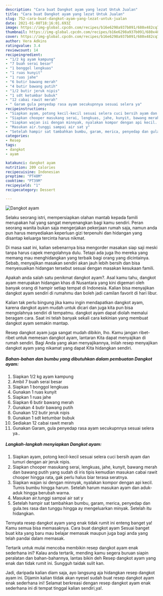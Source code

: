 ```yaml
---
description: "Cara buat Dangkot ayam yang lezat Untuk Jualan"
title: "Cara buat Dangkot ayam yang lezat Untuk Jualan"
slug: 752-cara-buat-dangkot-ayam-yang-lezat-untuk-jualan
date: 2021-01-08T18:16:01.693Z
image: https://img-global.cpcdn.com/recipes/b16e6298a937b091/680x482cq70/dangkot-ayam-foto-resep-utama.jpg
thumbnail: https://img-global.cpcdn.com/recipes/b16e6298a937b091/680x482cq70/dangkot-ayam-foto-resep-utama.jpg
cover: https://img-global.cpcdn.com/recipes/b16e6298a937b091/680x482cq70/dangkot-ayam-foto-resep-utama.jpg
author: Vera Adkins
ratingvalue: 3.4
reviewcount: 14
recipeingredient:
- "1/2 kg ayam kampung"
- "7 buah serai besar"
- "1 bonggol lengkuas"
- "1 ruas kunyit"
- "1 ruas jahe"
- "6 butir bawang merah"
- "4 butir bawang putih"
- "1/2 butir jeruk nipis"
- "1 sdt ketumbar bubuk"
- "12 cabai rawit merah"
- " Garam gula penyedap rasa ayam secukupnnya sesuai selera ya"
recipeinstructions:
- "Siapkan ayam, potong kecil-kecil sesuai selera cuci bersih ayam dan lumuri dengan air jeruk nipis."
- "Siapkan chooper masukang serai, lengkuas, jahe, kunyit, bawang merah dan bawang putih yang sudah di iris tipis kemudian masukan cabai rawit chooper hingga rata, gak perlu halus biar terasa seratnya."
- "Siapkan wajan isi dengan minnyak, nyalakan kompor dengan api kecil. Tumis bumbu hingga harum. Setelah harum masukan ayam dan aduk-aduk hingga berubah warna."
- "Masukan air.tunggi sampai air sat y"
- "Setelah hampir sat tambahkan bumbu, garam, merica, penyedap dan gula.tes rasa dan tunggu hingga ay mengeluarkan minyak. Setelah itu hidangkan."
categories:
- Resep
tags:
- dangkot
- ayam

katakunci: dangkot ayam 
nutrition: 209 calories
recipecuisine: Indonesian
preptime: "PT40M"
cooktime: "PT39M"
recipeyield: "1"
recipecategory: Dessert

---
```



![Dangkot ayam](https://img-global.cpcdn.com/recipes/b16e6298a937b091/680x482cq70/dangkot-ayam-foto-resep-utama.jpg)

Selaku seorang istri, mempersiapkan olahan mantab kepada famili merupakan hal yang sangat menyenangkan bagi kamu sendiri. Peran seorang  wanita bukan saja mengerjakan pekerjaan rumah saja, namun anda pun harus menyediakan keperluan gizi terpenuhi dan hidangan yang disantap keluarga tercinta harus nikmat.

Di masa  saat ini, kalian sebenarnya bisa mengorder masakan siap saji meski tanpa harus capek mengolahnya dulu. Tetapi ada juga lho mereka yang memang mau menghidangkan yang terbaik bagi orang yang dicintainya. Sebab, menyajikan masakan sendiri akan jauh lebih bersih dan bisa menyesuaikan hidangan tersebut sesuai dengan masakan kesukaan famili. 



Apakah anda salah satu penikmat dangkot ayam?. Asal kamu tahu, dangkot ayam merupakan hidangan khas di Nusantara yang kini digemari oleh banyak orang di hampir setiap tempat di Indonesia. Kalian bisa menyajikan dangkot ayam sendiri di rumahmu dan boleh jadi camilan favorit di hari libur.

Kalian tak perlu bingung jika kamu ingin mendapatkan dangkot ayam, karena dangkot ayam mudah untuk dicari dan juga kita pun bisa mengolahnya sendiri di tempatmu. dangkot ayam dapat diolah memalui beragam cara. Saat ini telah banyak sekali cara kekinian yang membuat dangkot ayam semakin mantap.

Resep dangkot ayam juga sangat mudah dibikin, lho. Kamu jangan ribet-ribet untuk memesan dangkot ayam, lantaran Kita dapat menyajikan di rumah sendiri. Bagi Anda yang akan menyajikannya, inilah resep menyajikan dangkot ayam yang nikamat yang dapat Kita hidangkan sendiri.

<!--inarticleads1-->

##### Bahan-bahan dan bumbu yang dibutuhkan dalam pembuatan Dangkot ayam:

1. Siapkan 1/2 kg ayam kampung
1. Ambil 7 buah serai besar
1. Siapkan 1 bonggol lengkuas
1. Gunakan 1 ruas kunyit
1. Siapkan 1 ruas jahe
1. Siapkan 6 butir bawang merah
1. Gunakan 4 butir bawang putih
1. Gunakan 1/2 butir jeruk nipis
1. Gunakan 1 sdt ketumbar bubuk
1. Sediakan 12 cabai rawit merah
1. Gunakan  Garam, gula penyedap rasa ayam secukupnnya sesuai selera ya..




<!--inarticleads2-->

##### Langkah-langkah menyiapkan Dangkot ayam:

1. Siapkan ayam, potong kecil-kecil sesuai selera cuci bersih ayam dan lumuri dengan air jeruk nipis.
1. Siapkan chooper masukang serai, lengkuas, jahe, kunyit, bawang merah dan bawang putih yang sudah di iris tipis kemudian masukan cabai rawit chooper hingga rata, gak perlu halus biar terasa seratnya.
1. Siapkan wajan isi dengan minnyak, nyalakan kompor dengan api kecil. Tumis bumbu hingga harum. Setelah harum masukan ayam dan aduk-aduk hingga berubah warna.
1. Masukan air.tunggi sampai air sat y
1. Setelah hampir sat tambahkan bumbu, garam, merica, penyedap dan gula.tes rasa dan tunggu hingga ay mengeluarkan minyak. Setelah itu hidangkan.




Ternyata resep dangkot ayam yang enak tidak rumit ini enteng banget ya! Kamu semua bisa memasaknya. Cara buat dangkot ayam Sesuai banget buat kita yang baru mau belajar memasak maupun juga bagi anda yang telah pandai dalam memasak.

Tertarik untuk mulai mencoba membikin resep dangkot ayam enak sederhana ini? Kalau anda tertarik, mending kamu segera buruan siapin peralatan dan bahan-bahannya, lantas bikin deh Resep dangkot ayam yang enak dan tidak rumit ini. Sungguh taidak sulit kan. 

Jadi, daripada kalian diam saja, ayo langsung aja hidangkan resep dangkot ayam ini. Dijamin kalian tiidak akan nyesel sudah buat resep dangkot ayam enak sederhana ini! Selamat berkreasi dengan resep dangkot ayam enak sederhana ini di tempat tinggal kalian sendiri,ya!.

